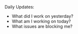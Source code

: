 Daily Updates:
- What did I work on yesterday?
- What am I working on today?
- What issues are blocking me?
